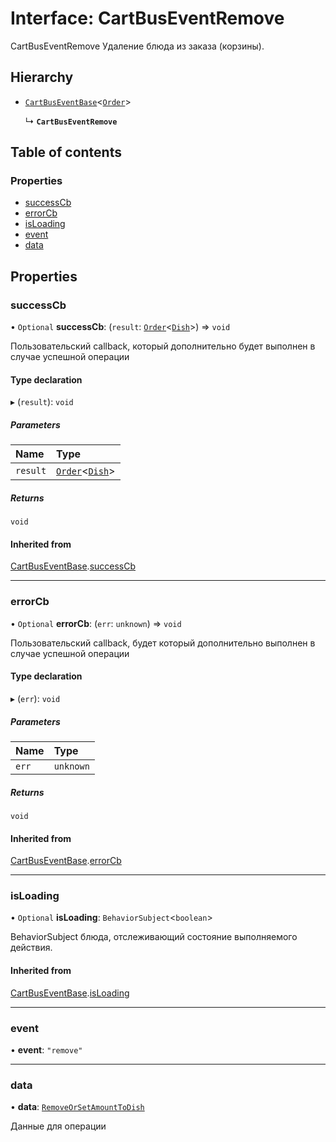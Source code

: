 # Interface: CartBusEventRemove

CartBusEventRemove
Удаление блюда из заказа (корзины).

## Hierarchy

- [`CartBusEventBase`](CartBusEventBase.md)\<[`Order`](Order.md)\>

  ↳ **`CartBusEventRemove`**

## Table of contents

### Properties

- [successCb](CartBusEventRemove.md#successcb)
- [errorCb](CartBusEventRemove.md#errorcb)
- [isLoading](CartBusEventRemove.md#isloading)
- [event](CartBusEventRemove.md#event)
- [data](CartBusEventRemove.md#data)

## Properties

### successCb

• `Optional` **successCb**: (`result`: [`Order`](Order.md)\<[`Dish`](Dish.md)\>) => `void`

Пользовательский callback, который дополнительно будет выполнен в случае успешной операции

#### Type declaration

▸ (`result`): `void`

##### Parameters

| Name | Type |
| :------ | :------ |
| `result` | [`Order`](Order.md)\<[`Dish`](Dish.md)\> |

##### Returns

`void`

#### Inherited from

[CartBusEventBase](CartBusEventBase.md).[successCb](CartBusEventBase.md#successcb)

___

### errorCb

• `Optional` **errorCb**: (`err`: `unknown`) => `void`

Пользовательский callback, будет который дополнительно  выполнен в случае успешной операции

#### Type declaration

▸ (`err`): `void`

##### Parameters

| Name | Type |
| :------ | :------ |
| `err` | `unknown` |

##### Returns

`void`

#### Inherited from

[CartBusEventBase](CartBusEventBase.md).[errorCb](CartBusEventBase.md#errorcb)

___

### isLoading

• `Optional` **isLoading**: `BehaviorSubject`\<`boolean`\>

BehaviorSubject блюда, отслеживающий состояние выполняемого действия.

#### Inherited from

[CartBusEventBase](CartBusEventBase.md).[isLoading](CartBusEventBase.md#isloading)

___

### event

• **event**: ``"remove"``

___

### data

• **data**: [`RemoveOrSetAmountToDish`](RemoveOrSetAmountToDish.md)

Данные для операции
